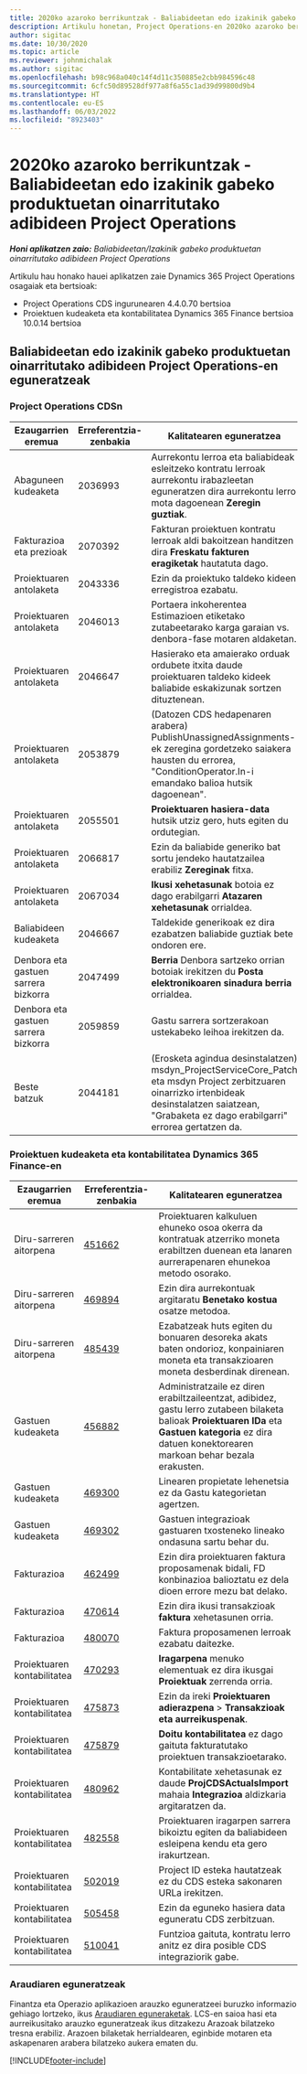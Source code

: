 ```yaml
---
title: 2020ko azaroko berrikuntzak - Baliabideetan edo izakinik gabeko produktuetan oinarritutako adibideen Project Operations
description: Artikulu honetan, Project Operations-en 2020ko azaroko bertsioan eskuragarri dauden kalitate-eguneratzeei buruzko informazioa ematen da, baliabideetan oinarritutako edo biltegiratu gabeko agertokietarako.
author: sigitac
ms.date: 10/30/2020
ms.topic: article
ms.reviewer: johnmichalak
ms.author: sigitac
ms.openlocfilehash: b98c968a040c14f4d11c350885e2cbb984596c48
ms.sourcegitcommit: 6cfc50d89528df977a8f6a55c1ad39d99800d9b4
ms.translationtype: HT
ms.contentlocale: eu-ES
ms.lasthandoff: 06/03/2022
ms.locfileid: "8923403"
---
```

# <a name="whats-new-november-2020---project-operations-for-resourcenon-stocked-based-scenarios"></a>2020ko azaroko berrikuntzak - Baliabideetan edo izakinik gabeko produktuetan oinarritutako adibideen Project Operations

_**Honi aplikatzen zaio:** Baliabideetan/Izakinik gabeko produktuetan oinarritutako adibideen Project Operations_

Artikulu hau honako hauei aplikatzen zaie Dynamics 365 Project Operations osagaiak eta bertsioak:

- Project Operations CDS ingurunearen 4.4.0.70 bertsioa
- Proiektuen kudeaketa eta kontabilitatea Dynamics 365 Finance bertsioa 10.0.14 bertsioa

## <a name="updates-to-project-operations-for-resource-non-stocked-based-scenarios"></a>Baliabideetan edo izakinik gabeko produktuetan oinarritutako adibideen Project Operations-en eguneratzeak

### <a name="project-operations-on-cds"></a>Project Operations CDSn

| Ezaugarrien eremua                 | Erreferentzia-zenbakia | Kalitatearen eguneratzea                                                                                                                                                                    |
|------------------------------|------------------|-----------------------------------------------------------------------------------------------------------------------------------------------------------------------------------|
|   Abaguneen kudeaketa       | 2036993          | Aurrekontu lerroa eta baliabideak esleitzeko kontratu lerroak aurrekontu irabazleetan eguneratzen dira aurrekontu lerro mota dagoenean **Zeregin guztiak**.                                                 |
| Fakturazioa eta prezioak          | 2070392          | Fakturan proiektuen kontratu lerroak aldi bakoitzean handitzen dira **Freskatu fakturen eragiketak** hautatuta dago.                                                                         |
| Proiektuaren antolaketa             | 2043336          | Ezin da proiektuko taldeko kideen erregistroa ezabatu.                                                                                                                                  |
| Proiektuaren antolaketa             | 2046013          | Portaera inkoherentea Estimazioen etiketako zutabeetarako karga garaian vs. denbora-fase motaren aldaketan.                                                                                   |
| Proiektuaren antolaketa             | 2046647          | Hasierako eta amaierako orduak ordubete itxita daude proiektuaren taldeko kideek baliabide eskakizunak sortzen dituztenean.                                                                      |
| Proiektuaren antolaketa             | 2053879          | (Datozen CDS hedapenaren arabera) PublishUnassignedAssignments-ek zeregina gordetzeko saiakera hausten du errorea, "ConditionOperator.In-i emandako balioa hutsik dagoenean".                       |
| Proiektuaren antolaketa             | 2055501          | **Proiektuaren hasiera-data** hutsik utziz gero, huts egiten du ordutegian.                                                                                                      |
| Proiektuaren antolaketa             | 2066817          | Ezin da baliabide generiko bat sortu jendeko hautatzailea erabiliz **Zereginak** fitxa.                                                                                                   |
| Proiektuaren antolaketa             | 2067034          | **Ikusi xehetasunak** botoia ez dago erabilgarri **Atazaren xehetasunak** orrialdea.                                                                                                       |
| Baliabideen kudeaketa          | 2046667          | Taldekide generikoak ez dira ezabatzen baliabide guztiak bete ondoren ere.                                                                                                    |
| Denbora eta gastuen sarrera bizkorra | 2047499          | **Berria** Denbora sartzeko orrian botoiak irekitzen du **Posta elektronikoaren sinadura berria** orrialdea.                                                                                               |
| Denbora eta gastuen sarrera bizkorra | 2059859          | Gastu sarrera sortzerakoan ustekabeko leihoa irekitzen da.                                                                                                                         |
| Beste batzuk                        | 2044181          | (Erosketa agindua desinstalatzen) msdyn_ProjectServiceCore_Patch eta msdyn Project zerbitzuaren oinarrizko irtenbideak desinstalatzen saiatzean, "Grabaketa ez dago erabilgarri" errorea gertatzen da.  |

### <a name="project-management-and-accounting-in-dynamics-365-finance"></a>Proiektuen kudeaketa eta kontabilitatea Dynamics 365 Finance-en

| Ezaugarrien eremua        | Erreferentzia-zenbakia | Kalitatearen eguneratzea                                                                                                                                                            |
|---------------------|------------------|---------------------------------------------------------------------------------------------------------------------------------------------------------------------------|
| Diru-sarreren aitorpena | [451662](https://fix.lcs.dynamics.com/Issue/Details/?bugId=451662)           | Proiektuaren kalkuluen ehuneko osoa okerra da kontratuak atzerriko moneta erabiltzen duenean eta lanaren aurrerapenaren ehunekoa metodo osorako.                     |
| Diru-sarreren aitorpena | [469894](https://fix.lcs.dynamics.com/Issue/Details/?bugId=469894)           | Ezin dira aurrekontuak argitaratu **Benetako kostua** osatze metodoa.                                                                                                    |
| Diru-sarreren aitorpena | [485439](https://fix.lcs.dynamics.com/Issue/Details/?bugId=485439)           | Ezabatzeak huts egiten du bonuaren desoreka akats baten ondorioz, konpainiaren moneta eta transakzioaren moneta desberdinak direnean.                                              |
| Gastuen kudeaketa  | [456882](https://fix.lcs.dynamics.com/Issue/Details/?bugId=456822)           | Administratzaile ez diren erabiltzaileentzat, adibidez, gastu lerro zutabeen bilaketa balioak **Proiektuaren IDa** eta **Gastuen kategoria** ez dira datuen konektorearen markoan behar bezala erakusten. |
| Gastuen kudeaketa  | [469300](https://fix.lcs.dynamics.com/Issue/Details/?bugId=469300)           | Linearen propietate lehenetsia ez da Gastu kategorietan agertzen.                                                                                                         |
| Gastuen kudeaketa  | [469302](https://fix.lcs.dynamics.com/Issue/Details/?bugId=469302)           | Gastuen integrazioak gastuaren txosteneko lineako ondasuna sartu behar du.                                                                                             |
| Fakturazioa           | [462499](https://fix.lcs.dynamics.com/Issue/Details/?bugId=462499)           | Ezin dira proiektuaren faktura proposamenak bidali, FD konbinazioa balioztatu ez dela dioen errore mezu bat delako.                                                    |
| Fakturazioa           | [470614](https://fix.lcs.dynamics.com/Issue/Details/?bugId=470614)           | Ezin dira ikusi transakzioak **faktura** xehetasunen orria.                                                                                                              |
| Fakturazioa           | [480070](https://fix.lcs.dynamics.com/Issue/Details/?bugId=480070)           | Faktura proposamenen lerroak ezabatu daitezke.                                                                                                                                  |
| Proiektuaren kontabilitatea  | [470293](https://fix.lcs.dynamics.com/Issue/Details/?bugId=470293)           | **Iragarpena** menuko elementuak ez dira ikusgai **Proiektuak** zerrenda orria.                                                                                                   |
| Proiektuaren kontabilitatea  | [475873](https://fix.lcs.dynamics.com/Issue/Details/?bugId=475873)           | Ezin da ireki **Proiektuaren adierazpena**   > **Transakzioak eta aurreikuspenak**.                                                                                                       |
| Proiektuaren kontabilitatea  | [475879](https://fix.lcs.dynamics.com/Issue/Details/?bugId=475879)           | **Doitu kontabilitatea** ez dago gaituta fakturatutako proiektuen transakzioetarako.                                                                                                  |
| Proiektuaren kontabilitatea  | [480962](https://fix.lcs.dynamics.com/Issue/Details/?bugId=480962)           | Kontabilitate xehetasunak ez daude **ProjCDSActualsImport** mahaia **Integrazioa** aldizkaria argitaratzen da.                                                  |
| Proiektuaren kontabilitatea  | [482558](https://fix.lcs.dynamics.com/Issue/Details/?bugId=482558)           | Proiektuaren iragarpen sarrera bikoiztu egiten da baliabideen esleipena kendu eta gero irakurtzean.                                                                            |
| Proiektuaren kontabilitatea  | [502019](https://fix.lcs.dynamics.com/Issue/Details/?bugId=502019)           | Project ID esteka hautatzeak ez du CDS esteka sakonaren URLa irekitzen.                                                                                                         |
| Proiektuaren kontabilitatea  | [505458](https://fix.lcs.dynamics.com/Issue/Details/?bugId=505458)           | Ezin da eguneko hasiera data eguneratu CDS zerbitzuan.                                                                                                                           |
| Proiektuaren kontabilitatea  | [510041](https://fix.lcs.dynamics.com/Issue/Details/?bugId=510041)           | Funtzioa gaituta, kontratu lerro anitz ez dira posible CDS integraziorik gabe.                                                                                   |

### <a name="regulatory-updates"></a>Araudiaren eguneratzeak
Finantza eta Operazio aplikazioen arauzko eguneratzeei buruzko informazio gehiago lortzeko, ikus [Araudiaren eguneraketak](/dynamics365/finance/localizations/regulatory-updates). LCS-en saioa hasi eta aurreikusitako arauzko eguneratzeak ikus ditzakezu Arazoak bilatzeko tresna erabiliz. Arazoen bilaketak herrialdearen, eginbide motaren eta askapenaren arabera bilatzeko aukera ematen du.


[!INCLUDE[footer-include](../includes/footer-banner.md)]